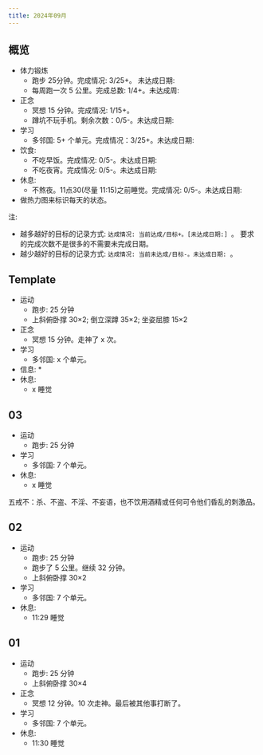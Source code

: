 ```yaml
---
title: 2024年09月
---
```


## 概览
* 体力锻炼
  * 跑步 25分钟。完成情况: 3/25+。 未达成日期:
  * 每周跑一次 5 公里。完成总数: 1/4+。未达成周:
* 正念
  * 冥想 15 分钟。完成情况: 1/15+。 
  * 蹲坑不玩手机。剩余次数：0/5-。未达成日期:
* 学习
  * 多邻国: 5+ 个单元。完成情况：3/25+。未达成日期:
* 饮食: 
  * 不吃早饭。完成情况:  0/5-。未达成日期:
  * 不吃夜宵。完成情况:  0/5-。未达成日期:
* 休息: 
  * 不熬夜。11点30(尽量 11:15)之前睡觉。完成情况:  0/5-。未达成日期:
* 做热力图来标识每天的状态。


注: 
* 越多越好的目标的记录方式: `达成情况: 当前达成/目标+。[未达成日期:] `。 要求的完成次数不是很多的不需要未完成日期。
* 越少越好的目标的记录方式: `达成情况: 当前未达成/目标-。未达成日期: `。

## Template
* 运动
  * 跑步: 25 分钟
  * 上斜俯卧撑 30×2; 倒立深蹲 35×2; 坐姿屈膝 15×2
* 正念
  * 冥想 15 分钟。走神了 x 次。
* 学习
  * 多邻国: x 个单元。
* 信息: 
  * 
* 休息: 
  * x 睡觉

## 03
* 运动
  * 跑步: 25 分钟
* 学习
  * 多邻国: 7 个单元。
* 休息: 
  * x 睡觉

五戒不：杀、不盗、不淫、不妄语，也不饮用酒精或任何可令他们昏乱的刺激品。

## 02
* 运动
  * 跑步: 25 分钟
  * 跑步了 5 公里。继续 32 分钟。
  * 上斜俯卧撑 30×2
* 学习
  * 多邻国: 7 个单元。
* 休息: 
  * 11:29 睡觉

## 01
* 运动
  * 跑步: 25 分钟
  * 上斜俯卧撑 30×4
* 正念
  * 冥想 12 分钟。10 次走神。最后被其他事打断了。
* 学习
  * 多邻国: 7 个单元。
* 休息: 
  * 11:30 睡觉
